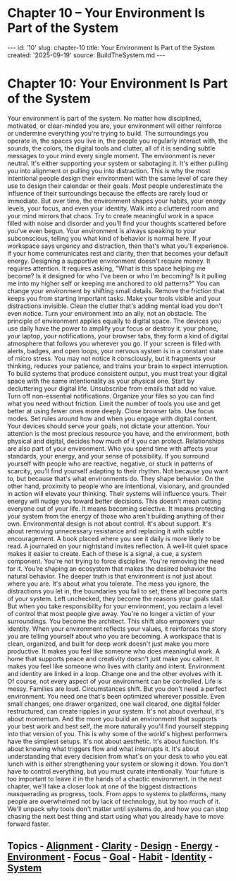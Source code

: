 # Chapter 10 – Your Environment Is Part of the System

--- id: '10' slug: chapter-10 title: Your Environment Is Part of the System created: '2025-09-19' source: BuildTheSystem.md ---

# Chapter 10: Your Environment Is Part of the System

Your environment is part of the system. No matter how disciplined, motivated, or clear-minded you are, your environment will either reinforce or undermine everything you're trying to build. The surroundings you operate in, the spaces you live in, the people you regularly interact with, the sounds, the colors, the digital tools and clutter, all of it is sending subtle messages to your mind every single moment. The environment is never neutral. It's either supporting your system or sabotaging it. It's either pulling you into alignment or pulling you into distraction. This is why the most intentional people design their environment with the same level of care they use to design their calendar or their goals. Most people underestimate the influence of their surroundings because the effects are rarely loud or immediate. But over time, the environment shapes your habits, your energy levels, your focus, and even your identity. Walk into a cluttered room and your mind mirrors that chaos. Try to create meaningful work in a space filled with noise and disorder and you'll find your thoughts scattered before you've even begun. Your environment is always speaking to your subconscious, telling you what kind of behavior is normal here. If your workspace says urgency and distraction, then that's what you'll experience. If your home communicates rest and clarity, then that becomes your default energy. Designing a supportive environment doesn't require money. It requires attention. It requires asking, "What is this space helping me become? Is it designed for who I've been or who I'm becoming? Is it pulling me into my higher self or keeping me anchored to old patterns?" You can change your environment by shifting small details. Remove the friction that keeps you from starting important tasks. Make your tools visible and your distractions invisible. Clean the clutter that's adding mental load you don't even notice. Turn your environment into an ally, not an obstacle. The principle of environment applies equally to digital space. The devices you use daily have the power to amplify your focus or destroy it. your phone, your laptop, your notifications, your browser tabs, they form a kind of digital atmosphere that follows you wherever you go. If your screen is filled with alerts, badges, and open loops, your nervous system is in a constant state of micro stress. You may not notice it consciously, but it fragments your thinking, reduces your patience, and trains your brain to expect interruption. To build systems that produce consistent output, you must treat your digital space with the same intentionality as your physical one. Start by decluttering your digital life. Unsubscribe from emails that add no value. Turn off non-essential notifications. Organize your files so you can find what you need without friction. Limit the number of tools you use and get better at using fewer ones more deeply. Close browser tabs. Use focus modes. Set rules around how and when you engage with digital content. Your devices should serve your goals, not dictate your attention. Your attention is the most precious resource you have, and the environment, both physical and digital, decides how much of it you can protect. Relationships are also part of your environment. Who you spend time with affects your standards, your energy, and your sense of possibility. If you surround yourself with people who are reactive, negative, or stuck in patterns of scarcity, you'll find yourself adapting to their rhythm. Not because you want to, but because that's what environments do. They shape behavior. On the other hand, proximity to people who are intentional, visionary, and grounded in action will elevate your thinking. Their systems will influence yours. Their energy will nudge you toward better decisions. This doesn't mean cutting everyone out of your life. It means becoming selective. It means protecting your system from the energy of those who aren't building anything of their own. Environmental design is not about control. It's about support. It's about removing unnecessary resistance and replacing it with subtle encouragement. A book placed where you see it daily is more likely to be read. A journaled on your nightstand invites reflection. A well-lit quiet space makes it easier to create. Each of these is a signal, a cue, a system component. You're not trying to force discipline. You're removing the need for it. You're shaping an ecosystem that makes the desired behavior the natural behavior. The deeper truth is that environment is not just about where you are. It's about what you tolerate. The mess you ignore, the distractions you let in, the boundaries you fail to set, these all become parts of your system. Left unchecked, they become the reasons your goals stall. But when you take responsibility for your environment, you reclaim a level of control that most people give away. You're no longer a victim of your surroundings. You become the architect. This shift also empowers your identity. When your environment reflects your values, it reinforces the story you are telling yourself about who you are becoming. A workspace that is clean, organized, and built for deep work doesn't just make you more productive. It makes you feel like someone who does meaningful work. A home that supports peace and creativity doesn't just make you calmer. It makes you feel like someone who lives with clarity and intent. Environment and identity are linked in a loop. Change one and the other evolves with it. Of course, not every aspect of your environment can be controlled. Life is messy. Families are loud. Circumstances shift. But you don't need a perfect environment. You need one that's been optimized wherever possible. Even small changes, one drawer organized, one wall cleared, one digital folder restructured, can create ripples in your system. It's not about overhaul, it's about momentum. And the more you build an environment that supports your best work and best self, the more naturally you'll find yourself stepping into that version of you. This is why some of the world's highest performers have the simplest setups. It's not about aesthetic. It's about function. It's about knowing what triggers flow and what interrupts it. It's about understanding that every decision from what's on your desk to who you eat lunch with is either strengthening your system or slowing it down. You don't have to control everything, but you must curate intentionally. Your future is too important to leave it in the hands of a chaotic environment. In the next chapter, we'll take a closer look at one of the biggest distractions masquerading as progress, tools. From apps to systems to platforms, many people are overwhelmed not by lack of technology, but by too much of it. We'll unpack why tools don't matter until systems do, and how you can stop chasing the next best thing and start using what you already have to move forward faster.

## Topics - [Alignment](docs/topics/alignment.md) - [Clarity](docs/topics/clarity.md) - [Design](docs/topics/design.md) - [Energy](docs/topics/energy.md) - [Environment](docs/topics/environment.md) - [Focus](docs/topics/focus.md) - [Goal](docs/topics/goal.md) - [Habit](docs/topics/habit.md) - [Identity](docs/topics/identity.md) - [System](docs/topics/system.md)